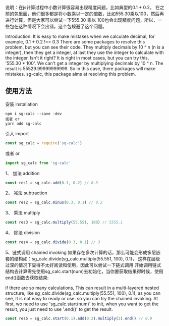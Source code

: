 说明：在js计算过程中小数计算很容易出现精度问题，比如典型的0.1 + 0.2。 在之前的包里面，他们很多都是将小数乘以一定的倍数，比如555.30乘以100，然后再进行计算，但是大家可以尝试一下555.30 乘以 100也会出现精度问题，所以，一些包在这种情况下会出错。这个包规避了这个问题。

Introduction: It is easy to make mistakes when we calculate decimal, for example, 0.1 + 0.2 !== 0.3
There are some packages to resolve this problem, but you can see their code. They multiply decimals by 10 ^ n (n is a integer), then they get a integer, at last they use the integer to calculate with the integer. Isn't it right?
It is right in most cases, but you can try this, '555.30 * 100'. We can't get a integer by multiplying
decimals by 10 ^ n. The result is 55529.99999999999. So in this case, there packages will make mistakes. sg-calc, this package aims at resolving this problem.





## 使用方法

安装 installation
```
npm i sg-calc --save -dev 
或者 or
yarn add sg-calc
```

引入  import
```javascript
const sg_calc = require('sg-calc')
```

或者 or
```javascript
import sg_calc from 'sg-calc'
```


1、 加法 addition
```javascript
const res1 = sg_calc.add(0.1, 0.2) // 0.3
```

2、 减法 subtraction
```javascript
const res2 = sg_calc.minus(0.3, 0.1) // 0.2
```

3、 乘法 multiply
```javascript
const res3 = sg_calc.multiply(55.551, 100) // 5555.1
```

4、 除法 division
```javascript
const res4 = sg_calc.divide(0.3, 0.1) // 3
```

5、链式调用 chained invoking
如果存在多次计算的话，那么可能会形成多层嵌套的结构如：sg_calc.divide(sg_calc.multiply(55.551, 100), 0.1)，
这样在层级过深的情况下显得不太好阅读和使用，因此可以尝试一下链式调用
开始调用链式结构去计算需先使用sg_calc.start(num)去初始化，当你要获取结果得时候，使用end()函数去获取结果:

if there are so many calculations, This can result in a multi-layered nested structure, like
sg_calc.divide(sg_calc.multiply(55.551, 100), 0.1), as you can see, It is not easy to ready or use.
so you can try the chained invoking.
At first, wo need to use 'sg_calc.start(num)' to init, when you want to get the result, you just need to use '.end()' to get the result.  

```javascript
const res5 = sg_calc.start(0.1).add(0.2).multiply(3).end() // 0.9
```

